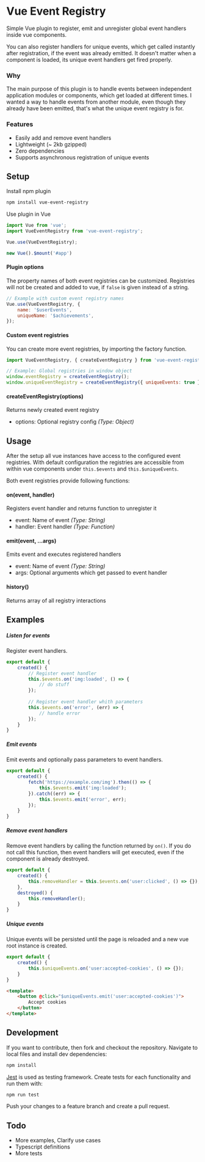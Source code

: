 # Vue Event Registry

Simple Vue plugin to register, emit and unregister global event handlers inside vue components.

You can also register handlers for unique events, which get called instantly after registration, 
if the event was already emitted.
It doesn't matter when a component is loaded, its unique event handlers get fired properly.

### Why

The main purpose of this plugin is to handle events between independent application modules or components, 
which get loaded at different times. I wanted a way to handle events from another module, even though they already
have been emitted, that's what the unique event registry is for.

### Features

* Easily add and remove event handlers
* Lightweight (\~ 2kb gzipped)
* Zero dependencies
* Supports asynchronous registration of unique events

## Setup

Install npm plugin

```bash
npm install vue-event-registry
```

Use plugin in Vue

```javascript
import Vue from 'vue';
import VueEventRegistry from 'vue-event-registry';

Vue.use(VueEventRegistry);

new Vue().$mount('#app')
```

#### Plugin options

The property names of both event registries can be customized. 
Registries will not be created and added to vue, if `false` is given instead of a string.

```javascript
// Example with custom event registry names
Vue.use(VueEventRegistry, {
    name: '$userEvents',
    uniqueName: '$achievements',
});
```

#### Custom event registries

You can create more event registries, by importing the factory function.

```javascript
import VueEventRegistry, { createEventRegistry } from 'vue-event-registry';

// Example: Global registries in window object
window.eventRegistry = createEventRegistry();
window.uniqueEventRegistry = createEventRegistry({ uniqueEvents: true });
```

#### createEventRegistry(options)
Returns newly created event registry
* options: Optional registry config _(Type: Object)_

## Usage

After the setup all vue instances have access to the configured event registries.
With default configuration the registries are accessible from within vue components under 
`this.$events` and `this.$uniqueEvents`.

Both event registries provide following functions:

#### on(event, handler)
Registers event handler and returns function to unregister it
* event: Name of event _(Type: String)_
* handler: Event handler _(Type: Function)_

#### emit(event, ...args)
Emits event and executes registered handlers
* event: Name of event _(Type: String)_
* args: Optional arguments which get passed to event handler

#### history()
Returns array of all registry interactions

## Examples

##### Listen for events 

Register event handlers.

```javascript
export default {
    created() {
        // Register event handler
        this.$events.on('img:loaded', () => {
            // do stuff
        });
        
        // Register event handler whith parameters
        this.$events.on('error', (err) => {
            // handle error
        });
    }
}
```

##### Emit events 

Emit events and optionally pass parameters to event handlers.

```javascript
export default {
    created() {
        fetch('https://example.com/img').then(() => {
            this.$events.emit('img:loaded');
        }).catch((err) => {
            this.$events.emit('error', err);
        });
    }
}
```

##### Remove event handlers

Remove event handlers by calling the function returned by `on()`.
If you do not call this function, then event handlers will get executed, even if the component is already destroyed.

```javascript
export default {
    created() {
        this.removeHandler = this.$events.on('user:clicked', () => {});
    },
    destroyed() {
        this.removeHandler();
    }
}
```

##### Unique events

Unique events will be persisted until the page is reloaded and a new vue root instance is created.

```javascript
export default {
    created() {
        this.$uniqueEvents.on('user:accepted-cookies', () => {});
    }
}
```

```html
<template>
    <button @click="$uniqueEvents.emit('user:accepted-cookies')">
        Accept cookies
    </button>
</template>
```

## Development 

If you want to contribute, then fork and checkout the repository.
Navigate to local files and install dev dependencies:

```bash
npm install
```

[Jest](https://jestjs.io/docs/en/getting-started) is used as testing framework.
Create tests for each functionality and run them with:

```bash
npm run test
```

Push your changes to a feature branch and create a pull request.

## Todo 

* More examples, Clarify use cases
* Typescript definitions
* More tests